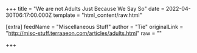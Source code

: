 
+++
title = "We are not Adults Just Because We Say So"
date = 2022-04-30T06:17:00.000Z
template = "html_content/raw.html"

[extra]
feedName = "Miscellaneous Stuff"
author = "Tie"
originalLink = "http://misc-stuff.terraaeon.com/articles/adults.html"
raw = ""

+++

